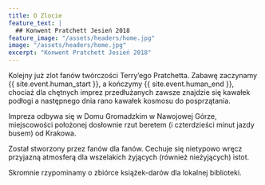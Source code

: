 ```yaml
---
title: O Zlocie
feature_text: |
  ## Konwent Pratchett Jesień 2018
feature_image: "/assets/headers/home.jpg"
image: "/assets/headers/home.jpg"
excerpt: "Konwent Pratchett Jesień 2018"
---
```


Kolejny już zlot fanów twórczości Terry’ego Pratchetta. Zabawę zaczynamy {{ site.event.human_start }}, a kończymy {{ site.event.human_end }}, chociaż dla chętnych imprez przedłużanych zawsze znajdzie się kawałek podłogi a następnego dnia rano kawałek kosmosu do posprzątania.

Impreza odbywa się w Domu Gromadzkim w Nawojowej Górze, miejscowości położonej dosłownie rzut beretem (i czterdzieści minut jazdy busem) od Krakowa.

Został stworzony przez fanów dla fanów. Cechuje się nietypowo wręcz przyjazną atmosferą dla wszelakich żyjących (również nieżyjących) istot.

Skromnie rzypominamy o zbiórce książek-darów dla lokalnej biblioteki.